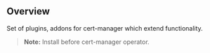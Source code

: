 ## Overview

Set of plugins, addons for cert-manager which extend functionality.

> **Note:**
> Install before cert-manager operator.

